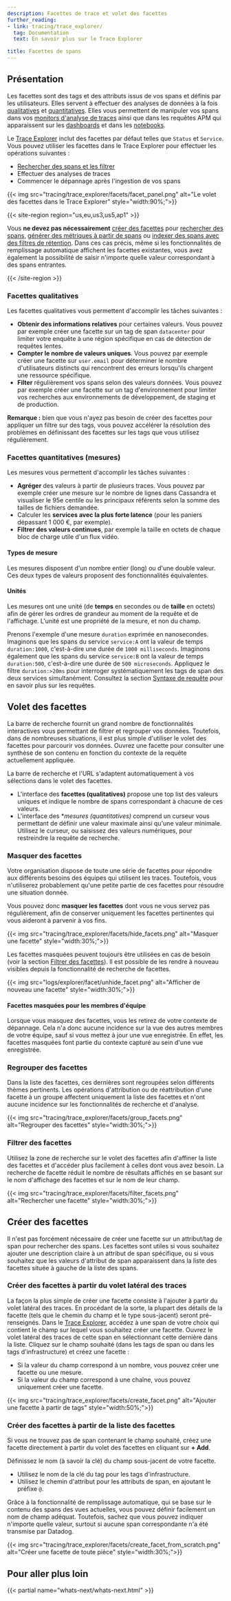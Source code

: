 ```yaml
---
description: Facettes de trace et volet des facettes
further_reading:
- link: tracing/trace_explorer/
  tag: Documentation
  text: En savoir plus sur le Trace Explorer

title: Facettes de spans
---
```


## Présentation

Les facettes sont des tags et des attributs issus de vos spans et définis par les utilisateurs. Elles servent à effectuer des analyses de données à la fois [qualitatives](#facettes-qualitatives) et [quantitatives](#mesures-facettes-quantitatives). Elles vous permettent de manipuler vos spans dans vos [monitors d'analyse de traces][3] ainsi que dans les requêtes APM qui apparaissent sur les [dashboards][4] et dans les [notebooks][5].

Le [Trace Explorer][6] inclut des facettes par défaut telles que `Status` et `Service`. Vous pouvez utiliser les facettes dans le Trace Explorer pour effectuer les opérations suivantes :

- [Rechercher des spans et les filtrer][1]
- Effectuer des analyses de traces
- Commencer le dépannage après l'ingestion de vos spans

{{< img src="tracing/trace_explorer/facets/facet_panel.png" alt="Le volet des facettes dans le Trace Explorer" style="width:90%;">}}

{{< site-region region="us,eu,us3,us5,ap1" >}}

Vous **ne devez pas nécessairement** [créer des facettes](#creer-des-facettes) pour [rechercher des spans][1], [générer des métriques à partir de spans][2] ou [indexer des spans avec des filtres de rétention][3]. Dans ces cas précis, même si les fonctionnalités de remplissage automatique affichent les facettes existantes, vous avez également la possibilité de saisir n'importe quelle valeur correspondant à des spans entrantes.

[1]: /fr/tracing/trace_explorer/search
[2]: /fr/tracing/trace_pipeline/generate_metrics
[3]: /fr/tracing/trace_pipeline/trace_retention/#retention-filters

{{< /site-region >}}

### Facettes qualitatives

Les facettes qualitatives vous permettent d'accomplir les tâches suivantes :

- **Obtenir des informations relatives** pour certaines valeurs. Vous pouvez par exemple créer une facette sur un tag de span `datacenter` pour limiter votre enquête à une région spécifique en cas de détection de requêtes lentes.
- **Compter le nombre de valeurs uniques**. Vous pouvez par exemple créer une facette sur `user.email` pour déterminer le nombre d'utilisateurs distincts qui rencontrent des erreurs lorsqu'ils chargent une ressource spécifique.
- **Filter** régulièrement vos spans selon des valeurs données. Vous pouvez par exemple créer une facette sur un tag d'environnement pour limiter vos recherches aux environnements de développement, de staging et de production.<br>

**Remarque :** bien que vous n'ayez pas besoin de créer des facettes pour appliquer un filtre sur des tags, vous pouvez accélérer la résolution des problèmes en définissant des facettes sur les tags que vous utilisez régulièrement.

### Facettes quantitatives (mesures)

Les mesures vous permettent d'accomplir les tâches suivantes :
- **Agréger** des valeurs à partir de plusieurs traces. Vous pouvez par exemple créer une mesure sur le nombre de lignes dans Cassandra et visualiser le 95e centile ou les principaux référents selon la somme des tailles de fichiers demandée.
- Calculer les **services avec la plus forte latence** (pour les paniers dépassant 1 000 €, par exemple).
- **Filtrer des valeurs continues**, par exemple la taille en octets de chaque bloc de charge utile d'un flux vidéo.

#### Types de mesure

Les mesures disposent d'un nombre entier (long) ou d'une double valeur. Ces deux types de valeurs proposent des fonctionnalités équivalentes.

#### Unités

Les mesures ont une unité (de **temps** en secondes ou de **taille** en octets) afin de gérer les ordres de grandeur au moment de la requête et de l'affichage. L'unité est une propriété de la mesure, et non du champ.

Prenons l'exemple d'une mesure `duration` exprimée en nanosecondes. Imaginons que les spans du service `service:A` ont la valeur de temps `duration:1000`, c'est-à-dire une durée de `1000 milliseconds`. Imaginons également que les spans du service `service:B` ont la valeur de temps `duration:500`, c'est-à-dire une durée de `500 microseconds`. Appliquez le filtre `duration:>20ms` pour interroger systématiquement les tags de span des deux services simultanément. Consultez la section [Syntaxe de requête][1] pour en savoir plus sur les requêtes.

## Volet des facettes

La barre de recherche fournit un grand nombre de fonctionnalités interactives vous permettant de filtrer et regrouper vos données. Toutefois, dans de nombreuses  situations, il est plus simple d'utiliser le volet des facettes pour parcourir vos données. Ouvrez une facette pour consulter une synthèse de son contenu en fonction du contexte de la requête actuellement appliquée.

La barre de recherche et l'URL s'adaptent automatiquement à vos sélections dans le volet des facettes.

- L'interface des **facettes (qualitatives)** propose une top list des valeurs uniques et indique le nombre de spans correspondant à chacune de ces valeurs.
- L'interface des **mesures (quantitatives)* comprend un curseur vous permettant de définir une valeur maximale ainsi qu'une valeur minimale. Utilisez le curseur, ou saisissez des valeurs numériques, pour restreindre la requête de recherche.

### Masquer des facettes

Votre organisation dispose de toute une série de facettes pour répondre aux différents besoins des équipes qui utilisent les traces. Toutefois, vous n'utiliserez probablement qu'une petite partie de ces facettes pour résoudre une situation donnée.

Vous pouvez donc **masquer les facettes** dont vous ne vous servez pas régulièrement, afin de conserver uniquement les facettes pertinentes qui vous aideront à parvenir à vos fins.

{{< img src="tracing/trace_explorer/facets/hide_facets.png" alt="Masquer une facette" style="width:30%;">}}

Les facettes masquées peuvent toujours être utilisées en cas de besoin (voir la section [Filtrer des facettes](#filtrer-des-facettes)). Il est possible de les rendre à nouveau visibles depuis la fonctionnalité de recherche de facettes.

{{< img src="logs/explorer/facet/unhide_facet.png" alt="Afficher de nouveau une facette" style="width:30%;">}}

#### Facettes masquées pour les membres d'équipe

Lorsque vous masquez des facettes, vous les retirez de votre contexte de dépannage. Cela n'a donc aucune incidence sur la vue des autres membres de votre équipe, sauf si vous mettez à jour une vue enregistrée. En effet, les facettes masquées font partie du contexte capturé au sein d'une vue enregistrée.

### Regrouper des facettes

Dans la liste des facettes, ces dernières sont regroupées selon différents thèmes pertinents. Les opérations d'attribution ou de réattribution d'une facette à un groupe affectent uniquement la liste des facettes et n'ont aucune incidence sur les fonctionnalités de recherche et d'analyse.

{{< img src="tracing/trace_explorer/facets/group_facets.png" alt="Regrouper des facettes" style="width:30%;">}}

### Filtrer des facettes

Utilisez la zone de recherche sur le volet des facettes afin d'affiner la liste des facettes et d'accéder plus facilement à celles dont vous avez besoin. La recherche de facette réduit le nombre de résultats affichés en se basant sur le nom d'affichage des facettes et sur le nom de leur champ.

{{< img src="tracing/trace_explorer/facets/filter_facets.png" alt="Rechercher une facette" style="width:30%;">}}

## Créer des facettes

Il n'est pas forcément nécessaire de créer une facette sur un attribut/tag de span pour rechercher des spans. Les facettes sont utiles si vous souhaitez ajouter une description claire à un attribut de span spécifique, ou si vous souhaitez que les valeurs d'attribut de span apparaissent dans la liste des facettes située à gauche de la liste des spans.

### Créer des facettes à partir du volet latéral des traces

La façon la plus simple de créer une facette consiste à l'ajouter à partir du volet latéral des traces. En procédant de la sorte, la plupart des détails de la facette (tels que le chemin du champ et le type sous-jacent) seront pré-renseignés. Dans le [Trace Explorer][1], accédez à une span de votre choix qui contient le champ sur lequel vous souhaitez créer une facette. Ouvrez le volet latéral des traces de cette span en sélectionnant cette dernière dans la liste. Cliquez sur le champ souhaité (dans les tags de span ou dans les tags d'infrastructure) et créez une facette :

- Si la valeur du champ correspond à un nombre, vous pouvez créer une facette ou une mesure.
- Si la valeur du champ correspond à une chaîne, vous pouvez uniquement créer une facette.

{{< img src="tracing/trace_explorer/facets/create_facet.png" alt="Ajouter une facette à partir de tags" style="width:50%;">}}

### Créer des facettes à partir de la liste des facettes

Si vous ne trouvez pas de span contenant le champ souhaité, créez une facette directement à partir du volet des facettes en cliquant sur **+ Add**.

Définissez le nom (à savoir la clé) du champ sous-jacent de votre facette.

- Utilisez le nom de la clé du tag pour les tags d'infrastructure.
- Utilisez le chemin d'attribut pour les attributs de span, en ajoutant le préfixe `@`.

Grâce à la fonctionnalité de remplissage automatique, qui se base sur le contenu des spans des vues actuelles, vous pouvez définir facilement un nom de champ adéquat. Toutefois, sachez que vous pouvez indiquer n'importe quelle valeur, surtout si aucune span correspondante n'a été transmise par Datadog.

{{< img src="tracing/trace_explorer/facets/create_facet_from_scratch.png" alt="Créer une facette de toute pièce" style="width:30%;">}}

## Pour aller plus loin

{{< partial name="whats-next/whats-next.html" >}}

[1]: /fr/tracing/trace_explorer/query_syntax/
[2]: /fr/tracing/trace_explorer/group/
[3]: /fr/monitors/types/apm/?tab=analytics
[4]: /fr/dashboards/widgets/
[5]: /fr/notebooks/
[6]: /fr/tracing/trace_explorer/
